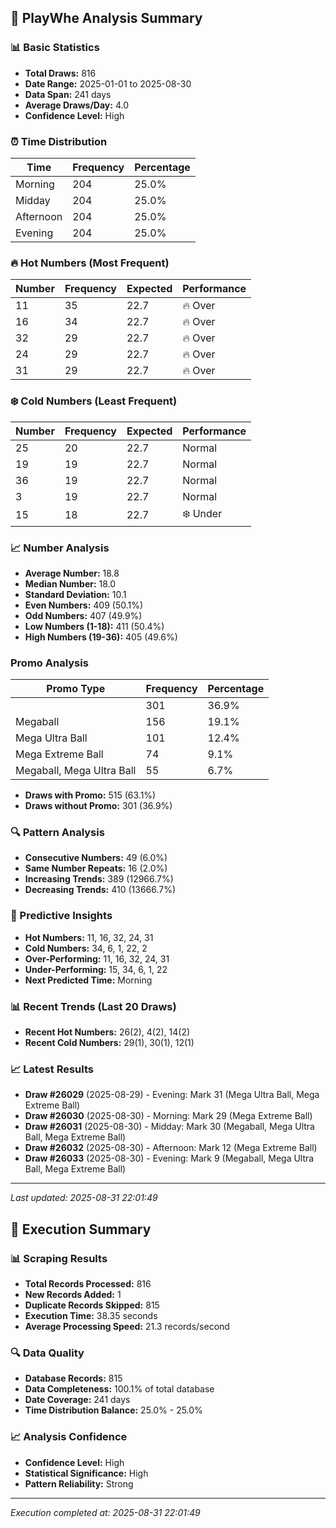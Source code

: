 
## 🎯 PlayWhe Analysis Summary

### 📊 Basic Statistics
- **Total Draws:** 816
- **Date Range:** 2025-01-01 to 2025-08-30
- **Data Span:** 241 days
- **Average Draws/Day:** 4.0
- **Confidence Level:** High

### ⏰ Time Distribution
| Time | Frequency | Percentage |
|------|-----------|------------|
| Morning | 204 | 25.0% |
| Midday | 204 | 25.0% |
| Afternoon | 204 | 25.0% |
| Evening | 204 | 25.0% |

### 🔥 Hot Numbers (Most Frequent)
| Number | Frequency | Expected | Performance |
|--------|-----------|----------|-------------|
| 11 | 35 | 22.7 | 🔥 Over |
| 16 | 34 | 22.7 | 🔥 Over |
| 32 | 29 | 22.7 | 🔥 Over |
| 24 | 29 | 22.7 | 🔥 Over |
| 31 | 29 | 22.7 | 🔥 Over |

### ❄️ Cold Numbers (Least Frequent)
| Number | Frequency | Expected | Performance |
|--------|-----------|----------|-------------|
| 25 | 20 | 22.7 | Normal |
| 19 | 19 | 22.7 | Normal |
| 36 | 19 | 22.7 | Normal |
| 3 | 19 | 22.7 | Normal |
| 15 | 18 | 22.7 | ❄️ Under |

### 📈 Number Analysis
- **Average Number:** 18.8
- **Median Number:** 18.0
- **Standard Deviation:** 10.1
- **Even Numbers:** 409 (50.1%)
- **Odd Numbers:** 407 (49.9%)
- **Low Numbers (1-18):** 411 (50.4%)
- **High Numbers (19-36):** 405 (49.6%)

###  Promo Analysis
| Promo Type | Frequency | Percentage |
|------------|-----------|------------|
|  | 301 | 36.9% |
| Megaball | 156 | 19.1% |
| Mega Ultra Ball | 101 | 12.4% |
| Mega Extreme Ball | 74 | 9.1% |
| Megaball, Mega Ultra Ball | 55 | 6.7% |
- **Draws with Promo:** 515 (63.1%)
- **Draws without Promo:** 301 (36.9%)

### 🔍 Pattern Analysis
- **Consecutive Numbers:** 49 (6.0%)
- **Same Number Repeats:** 16 (2.0%)
- **Increasing Trends:** 389 (12966.7%)
- **Decreasing Trends:** 410 (13666.7%)

### 🔮 Predictive Insights
- **Hot Numbers:** 11, 16, 32, 24, 31
- **Cold Numbers:** 34, 6, 1, 22, 2
- **Over-Performing:** 11, 16, 32, 24, 31
- **Under-Performing:** 15, 34, 6, 1, 22
- **Next Predicted Time:** Morning

### 📊 Recent Trends (Last 20 Draws)
- **Recent Hot Numbers:** 26(2), 4(2), 14(2)
- **Recent Cold Numbers:** 29(1), 30(1), 12(1)

### 📈 Latest Results
- **Draw #26029** (2025-08-29) - Evening: Mark 31 (Mega Ultra Ball, Mega Extreme Ball)
- **Draw #26030** (2025-08-30) - Morning: Mark 29 (Mega Extreme Ball)
- **Draw #26031** (2025-08-30) - Midday: Mark 30 (Megaball, Mega Ultra Ball, Mega Extreme Ball)
- **Draw #26032** (2025-08-30) - Afternoon: Mark 12 (Mega Extreme Ball)
- **Draw #26033** (2025-08-30) - Evening: Mark 9 (Megaball, Mega Ultra Ball, Mega Extreme Ball)

---
*Last updated: 2025-08-31 22:01:49*

## 🚀 Execution Summary

### 📊 Scraping Results
- **Total Records Processed:** 816
- **New Records Added:** 1
- **Duplicate Records Skipped:** 815
- **Execution Time:** 38.35 seconds
- **Average Processing Speed:** 21.3 records/second

### 🔍 Data Quality
- **Database Records:** 815
- **Data Completeness:** 100.1% of total database
- **Date Coverage:** 241 days
- **Time Distribution Balance:** 25.0% - 25.0%

### 📈 Analysis Confidence
- **Confidence Level:** High
- **Statistical Significance:** High
- **Pattern Reliability:** Strong

---
*Execution completed at: 2025-08-31 22:01:49*
